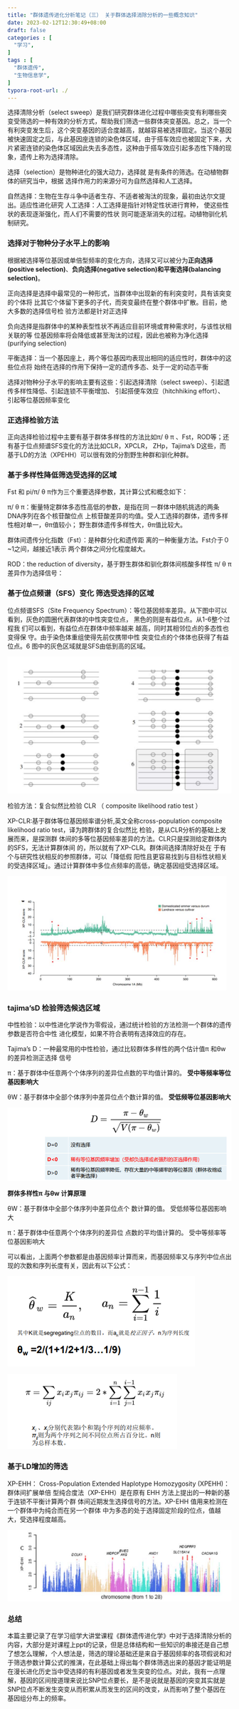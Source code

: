 ```yaml
---
title: "群体遗传进化分析笔记（三） 关于群体选择消除分析的一些概念知识"
date: 2023-02-12T12:30:49+08:00
draft: false
categories : [
  "学习",
]
tags : [
  "群体遗传",
  "生物信息学",
]
typora-root-url: ./
---
```


选择清除分析（select sweep）是我们研究群体进化过程中哪些突变有利哪些突变受筛选的一种有效的分析方式，帮助我们筛选一些群体突变基因。总之，当一个有利突变发生后，这个突变基因的适合度越高，就越容易被选择固定。当这个基因被快速固定之后，与此基因座连锁的染色体区域，由于搭车效应也被固定下来，大片紧密连锁的染色体区域因此失去多态性，这种由于搭车效应引起多态性下降的现象，遗传上称为选择清除。

选择（selection）是物种进化的强大动力，选择就 是有条件的筛选。在动植物群体的研究当中，根据 选择作用力的来源分可为自然选择和人工选择。 

自然选择：生物在生存斗争中适者生存、不适者被淘汰的现象，最初由达尔文提出。适应性进化研究 人工选择：人工选择是指针对特定性状进行育种， 使这些性状的表现逐渐强化，而人们不需要的性状 则可能逐渐消失的过程。动植物驯化机制研究。

### 选择对于物种分子水平上的影响

根据被选择等位基因或单倍型频率的变化方向，选择又可以被分为**正向选择 (positive selection)**、**负向选择(negative selection)**和**平衡选择(balancing  selection)**。

正向选择是选择中最常见的一种形式，当群体中出现新的有利突变时，具有该突变的个体将 比其它个体留下更多的子代，而突变最终在整个群体中扩散。目前，绝大多数的选择信号检 验方法都是针对正选择

负向选择是指群体中的某种表型性状不再适应目前环境或育种需求时，与该性状相关联的等 位基因频率将会降低或甚至淘汰的过程，因此也被称为净化选择(purifying selection)

平衡选择：当一个基因座上，两个等位基因均表现出相同的适应性时，群体中的这些位点将 始终在选择的作用下保持一定的遗传多态、处于一定的动态平衡

选择对物种分子水平的影响主要有这些：引起选择清除（select sweep）、引起遗传多样性降低、引起连锁不平衡增加、 引起搭便车效应（hitchhiking effort）、 引起等位基因频率变化

### 正选择检验方法

正向选择检验过程中主要有基于群体多样性的方法比如π/ θ π 、Fst，ROD等；还有基于位点频谱SFS变化的方法比如CLR，XPCLR， ZHp，Tajima’s D这些，而基于LD的方法（XPEHH）可以很有效的分割野生种群和驯化种群。

### 基于多样性降低筛选受选择的区域

Fst 和 pi/π/ θ π作为三个重要选择参数，其计算公式和概念如下：

π/ θ π：衡量特定群体多态性高低的参数，是指在同 一群体中随机挑选的两条DNA序列在各个核苷酸位点 上核苷酸差异的均值。受人工选择的群体，遗传多样性相对单一，θπ值较小； 野生群体遗传多样性大，θπ值比较大。

群体间遗传分化指数（Fst）：是种群分化和遗传距 离的一种衡量方法。Fst介于０~1之间，越接近1表示 两个群体之间分化程度越大。

ROD：the reduction of diversity，基于野生群体和驯化群体间核酸多样性 π/ θ π差异作为选择信号：

### 基于位点频谱（SFS）变化 筛选受选择的区域

位点频谱SFS（Site Frequency  Spectrum）：等位基因频率差异。从下图中可以看到，灰色的圆圈代表群体的中性突变位点， 黑色的则是有益位点。从1-6整个过程我 们可以看到，有益位点在群体中频率越来 越高，同时其相邻位点的多态性也变得保 守。由于染色体重组使得先前仅携带中性 突变位点的个体体也获得了有益位点。6 图中的灰色区域就是SFS由低到高的区域。

![SFS](/img/SFS.png)

检验方法：复合似然比检验 CLR （ composite likelihood ratio test ）

XP-CLR:基于群体等位基因频率谱分析,英文全称cross-population composite  likelihood ratio test，译为跨群体的复合似然比 检验，是从CLR分析的基础上发展而来，是探测群 体间的多等位基因频率差异的方法。CLR只是探测给定群体内的SFS，无法计算群体间 的，所以就有了XP-CLR。群体间选择清除好处在 于有个与研究性状相反的参照群体，可以「降低假 阳性且更容易找到与目标性状相关的受选择区域」。通过计算群体中多位点频率的高低，确定基因组受选择区域。

![XPCLR](/img/XPCLR.png)

### tajima’sD 检验筛选候选区域

中性检验：以中性进化学说作为零假设，通过统计检验的方法检测一个群体的遗传参数是否符合中性 进化模型，如果不符合表明有选择效应的存在。

Tajima’s D：一种最常用的中性检验，通过比较群体多样性的两个估计值π 和θw的差异检测正选择 信号

 π：基于群体中任意两个个体序列的差异位点数的平均值计算的。 **受中等频率等位基因影响大**

 θW：基于群体中全部个体序列中差异位点个数计算的值。 **受低频等位基因影响大**

![tajimad](/img/tajimad.png)

**群体多样性π 与θw 计算原理**

θW：基于群体中全部个体序列中差异位点个 数计算的值。 受低频等位基因影响大

 π：基于群体中任意两个个体序列的差异位 点数的平均值计算的。 受中等频率等位基因影响大

可以看出，上面两个参数都是由基因频率计算而来，而基因频率又与序列中位点出现的次数和序列长度有关，因此有以下公式：

![sigama](/img/sigama.png)

![pi](/img/pi.png)

### 基于LD增加的筛选

XP-EHH： Cross-Population Extended Haplotype Homozygosity (XPEHH)：群体间扩展单倍 型纯合度法（XP-EHH）是在原有 EHH 方法上提出的一种新的基于连锁不平衡计算两个群 体间近期发生选择信号的方法。XP-EHH 值用来检测在一个群体中为纯合而在另一个群体 中为多态的处于选择固定阶段的位点，值越大，受选择程度越高。

![LDplus](/img/LDpuls.png)

### 总结

本篇主要记录了在学习组学大讲堂课程《群体遗传进化学》中对于选择清除分析的内容，大部分是对课程上ppt的记录，但是总体结构和一些知识的串接还是自己想了想怎么理解，个人想法是，筛选的理论基础还是来自于基因频率的各项假说和对于筛选参数计算公式的推演，在此基础上得出每个群体筛选出来的基因才能证明是在漫长进化历史当中受选择的有利基因或者发生突变的位点。对此，我有一点理解，基因的区间按道理来说比SNP位点要长，是不是说就是基因的突变其实就是SNP位点不断发生突变从而积累从而发生的区间的改变，从而影响了整个基因在基因组分布上的频率。
